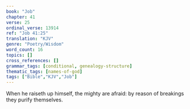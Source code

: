```yaml
---
book: "Job"
chapter: 41
verse: 25
ordinal_verse: 13914
ref: "Job 41:25"
translation: "KJV"
genre: "Poetry/Wisdom"
word_count: 16
topics: []
cross_references: []
grammar_tags: [conditional, genealogy-structure]
thematic_tags: [names-of-god]
tags: ["Bible","KJV","Job"]
---
```

When he raiseth up himself, the mighty are afraid: by reason of breakings they purify themselves.
